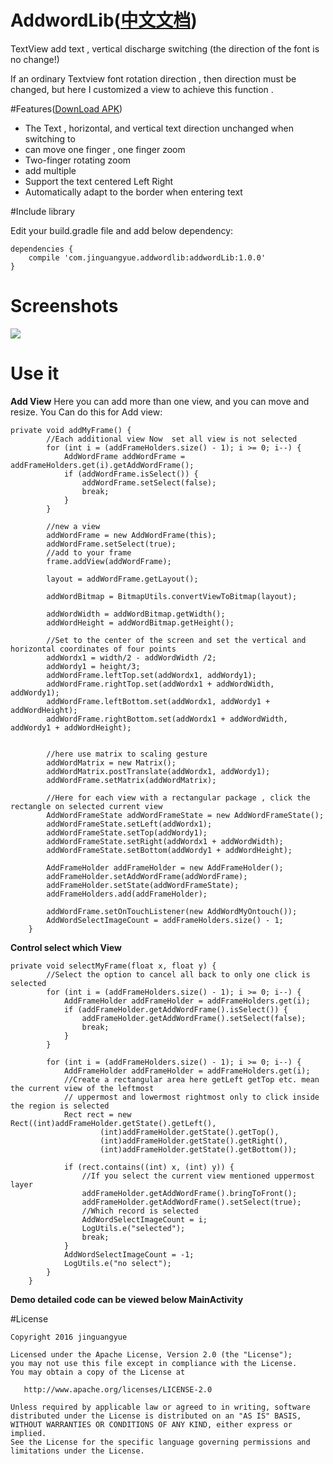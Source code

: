# AddwordLib([中文文档](https://github.com/jinguangyue/AddwordLib/blob/master/README_CN.md))
TextView add text , vertical discharge switching (the direction of the font is no change!)

If an ordinary Textview font rotation direction , 
then direction must be changed, but here I customized a view to achieve this function .

#Features([DownLoad APK](https://github.com/jinguangyue/AddwordLib/blob/master/apk/demo.apk?raw=true))

* The Text , horizontal, and vertical text direction unchanged when switching to
* can move one finger , one finger zoom
* Two-finger rotating zoom
* add multiple
* Support the text centered Left Right
* Automatically adapt to the border when entering text

#Include library

Edit your build.gradle file and add below dependency:

```
dependencies {
    compile 'com.jinguangyue.addwordlib:addwordLib:1.0.0'
}
```

# Screenshots
![](https://github.com/jinguangyue/AddwordLib/blob/master/AddwordLib/screenshots/textview%E6%A8%AA%E7%AB%96.gif)


# Use it

**Add View**
Here you can add more than one view, and you can move and resize. You Can do this for Add view:

```
private void addMyFrame() {
        //Each additional view Now  set all view is not selected
        for (int i = (addFrameHolders.size() - 1); i >= 0; i--) {
            AddWordFrame addWordFrame = addFrameHolders.get(i).getAddWordFrame();
            if (addWordFrame.isSelect()) {
                addWordFrame.setSelect(false);
                break;
            }
        }

        //new a view
        addWordFrame = new AddWordFrame(this);
        addWordFrame.setSelect(true);
        //add to your frame
        frame.addView(addWordFrame);

        layout = addWordFrame.getLayout();

        addWordBitmap = BitmapUtils.convertViewToBitmap(layout);

        addWordWidth = addWordBitmap.getWidth();
        addWordHeight = addWordBitmap.getHeight();

        //Set to the center of the screen and set the vertical and horizontal coordinates of four points
        addWordx1 = width/2 - addWordWidth /2;
        addWordy1 = height/3;
        addWordFrame.leftTop.set(addWordx1, addWordy1);
        addWordFrame.rightTop.set(addWordx1 + addWordWidth, addWordy1);
        addWordFrame.leftBottom.set(addWordx1, addWordy1 + addWordHeight);
        addWordFrame.rightBottom.set(addWordx1 + addWordWidth, addWordy1 + addWordHeight);


        //here use matrix to scaling gesture
        addWordMatrix = new Matrix();
        addWordMatrix.postTranslate(addWordx1, addWordy1);
        addWordFrame.setMatrix(addWordMatrix);

        //Here for each view with a rectangular package , click the rectangle on selected current view
        AddWordFrameState addWordFrameState = new AddWordFrameState();
        addWordFrameState.setLeft(addWordx1);
        addWordFrameState.setTop(addWordy1);
        addWordFrameState.setRight(addWordx1 + addWordWidth);
        addWordFrameState.setBottom(addWordy1 + addWordHeight);

        AddFrameHolder addFrameHolder = new AddFrameHolder();
        addFrameHolder.setAddWordFrame(addWordFrame);
        addFrameHolder.setState(addWordFrameState);
        addFrameHolders.add(addFrameHolder);

        addWordFrame.setOnTouchListener(new AddWordMyOntouch());
        AddWordSelectImageCount = addFrameHolders.size() - 1;
    }
```

**Control select which View**

```
private void selectMyFrame(float x, float y) {
        //Select the option to cancel all back to only one click is selected
        for (int i = (addFrameHolders.size() - 1); i >= 0; i--) {
            AddFrameHolder addFrameHolder = addFrameHolders.get(i);
            if (addFrameHolder.getAddWordFrame().isSelect()) {
                addFrameHolder.getAddWordFrame().setSelect(false);
                break;
            }
        }

        for (int i = (addFrameHolders.size() - 1); i >= 0; i--) {
            AddFrameHolder addFrameHolder = addFrameHolders.get(i);
            //Create a rectangular area here getLeft getTop etc. mean the current view of the leftmost
            // uppermost and lowermost rightmost only to click inside the region is selected
            Rect rect = new Rect((int)addFrameHolder.getState().getLeft(),
                    (int)addFrameHolder.getState().getTop(),
                    (int)addFrameHolder.getState().getRight(),
                    (int)addFrameHolder.getState().getBottom());

            if (rect.contains((int) x, (int) y)) {
                //If you select the current view mentioned uppermost layer
                addFrameHolder.getAddWordFrame().bringToFront();
                addFrameHolder.getAddWordFrame().setSelect(true);
                //Which record is selected
                AddWordSelectImageCount = i;
                LogUtils.e("selected");
                break;
            }
            AddWordSelectImageCount = -1;
            LogUtils.e("no select");
        }
    }
```

**Demo detailed code can be viewed below MainActivity**

#License
```
Copyright 2016 jinguangyue

Licensed under the Apache License, Version 2.0 (the "License");
you may not use this file except in compliance with the License.
You may obtain a copy of the License at

   http://www.apache.org/licenses/LICENSE-2.0

Unless required by applicable law or agreed to in writing, software
distributed under the License is distributed on an "AS IS" BASIS,
WITHOUT WARRANTIES OR CONDITIONS OF ANY KIND, either express or implied.
See the License for the specific language governing permissions and
limitations under the License.
```